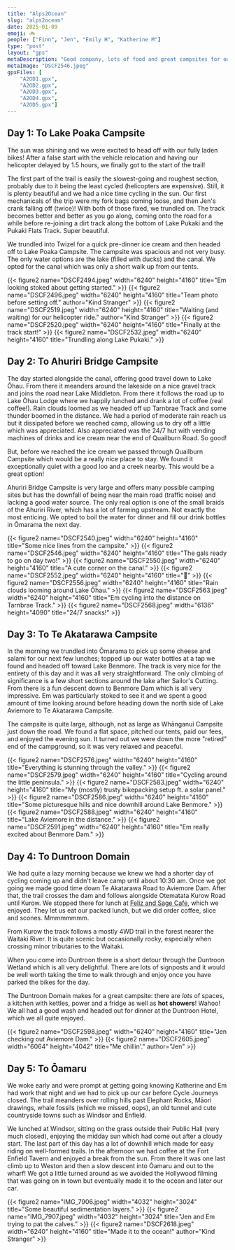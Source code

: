 ```yaml
---
title: "Alps2Ocean"
slug: "alps2ocean"
date: 2025-01-09
emoji: 🚲
people: ["Finn", "Jen", "Emily H", "Katherine M"]
type: "post"
layout: "gps"
metaDescription: "Good company, lots of food and great campsites for our first bikepacking adventure."
metaImage: "DSCF2546.jpeg"
gpxFiles: [
    "A2OD1.gpx",
    "A2OD2.gpx",
    "A2OD3.gpx",
    "A2OD4.gpx",
    "A2OD5.gpx"]
---
```


## Day 1: To Lake Poaka Campsite

The sun was shining and we were excited to head off with our fully laden bikes! After a false start with the vehicle relocation and having our helicopter delayed by 1.5 hours, we finally got to the start of the trail!

The first part of the trail is easily the slowest-going and roughest section, probably due to it being the least cycled (helicopters are expensive). Still, it is plenty beautiful and we had a nice time cycling in the sun. Our first mechanicals of the trip were my fork bags coming loose, and then Jen's crank falling off (twice)! With both of those fixed, we trundled on. The track becomes better and better as you go along, coming onto the road for a while before re-joining a dirt track along the bottom of Lake Pukaki and the Pukaki Flats Track. Super beautiful.

We trundled into Twizel for a quick pre-dinner ice cream and then headed off to Lake Poaka Campsite. The campsite was spacious and not very busy. The only water options are the lake (filled with ducks) and the canal. We opted for the canal which was only a short walk up from our tents.


{{< figure2 name="DSCF2494.jpeg" width="6240" height="4160" title="Em looking stoked about getting started." >}}
{{< figure2 name="DSCF2496.jpeg" width="6240" height="4160" title="Team photo before setting off." author="Kind Stranger" >}}
{{< figure2 name="DSCF2519.jpeg" width="6240" height="4160" title="Waiting (and waiting) for our helicopter ride." author="Kind Stranger" >}}
{{< figure2 name="DSCF2520.jpeg" width="6240" height="4160" title="Finally at the track start!" >}}
{{< figure2 name="DSCF2532.jpeg" width="6240" height="4160" title="Trundling along Lake Pukaki." >}}

## Day 2: To Ahuriri Bridge Campsite

The day started alongside the canal, offering good travel down to Lake Ōhau. From there it meanders around the lakeside on a nice gravel track and joins the road near Lake Middleton. From there it follows the road up to Lake Ōhau Lodge where we happily lunched and drank a lot of coffee (real coffee!). Rain clouds loomed as we headed off up Tarnbrae Track and some thunder boomed in the distance. We had a period of moderate rain reach us but it dissipated before we reached camp, allowing us to dry off a little which was appreciated. Also appreciated was the 24/7 hut with vending machines of drinks and ice cream near the end of Quailburn Road. So good!

But, before we reached the ice cream we passed through Quailburn Campsite which would be a really nice place to stay. We found it exceptionally quiet with a good loo and a creek nearby. This would be a great option!

Ahuriri Bridge Campsite is very large and offers many possible camping sites but has the downfall of being near the main road (traffic noise) and lacking a good water source. The only real option is one of the small braids of the Ahuriri River, which has a lot of farming upstream. Not exactly the most enticing. We opted to boil the water for dinner and fill our drink bottles in Ōmarama the next day.

{{< figure2 name="DSCF2540.jpeg" width="6240" height="4160" title="Some nice lines from the campsite." >}}
{{< figure2 name="DSCF2546.jpeg" width="6240" height="4160" title="The gals ready to go on day two!" >}}
{{< figure2 name="DSCF2550.jpeg" width="6240" height="4160" title="A cute corner on the canal." >}}
{{< figure2 name="DSCF2552.jpeg" width="6240" height="4160" title="🐅" >}}
{{< figure2 name="DSCF2556.jpeg" width="6240" height="4160" title="Rain clouds looming around Lake Ōhau." >}}
{{< figure2 name="DSCF2563.jpeg" width="6240" height="4160" title="Em cycling into the distance on Tarnbrae Track." >}}
{{< figure2 name="DSCF2568.jpeg" width="6136" height="4090" title="24/7 snacks!" >}}

## Day 3: To Te Akatarawa Campsite

In the morning we trundled into Ōmarama to pick up some cheese and salami for our next few lunches; topped up our water bottles at a tap we found and headed off toward Lake Benmore. The track is very nice for the entirety of this day and it was all very straightforward. The only climbing of significance is a few short sections around the lake after Sailor's Cutting. From there is a fun descent down to Benmore Dam which is all very impressive. Em was particularly stoked to see it and we spent a good amount of time looking around before heading down the north side of Lake Aviemore to Te Akatarawa Campsite.

The campsite is quite large, although, not as large as Whānganui Campsite just down the road. We found a flat space, pitched our tents, paid our fees, and enjoyed the evening sun. It turned out we were down the more "retired" end of the campground, so it was very relaxed and peaceful.

{{< figure2 name="DSCF2576.jpeg" width="6240" height="4160" title="Everything is stunning through the valley." >}}
{{< figure2 name="DSCF2579.jpeg" width="6240" height="4160" title="Cycling around the little peninsula." >}}
{{< figure2 name="DSCF2583.jpeg" width="6240" height="4160" title="My (mostly) trusty bikepacking setup ft. a solar panel." >}}
{{< figure2 name="DSCF2586.jpeg" width="6240" height="4160" title="Some picturesque hills and nice downhill around Lake Benmore." >}}
{{< figure2 name="DSCF2588.jpeg" width="6240" height="4160" title="Lake Aviemore in the distance." >}}
{{< figure2 name="DSCF2591.jpeg" width="6240" height="4160" title="Em really excited about Benmore Dam." >}}

## Day 4: To Duntroon Domain

We had quite a lazy morning because we knew we had a shorter day of cycling coming up and didn't leave camp until about 10:30 am. Once we got going we made good time down Te Akatarawa Road to Aviemore Dam. After that, the trail crosses the dam and follows alongside Otematata Kurow Road until Kurow. We stopped there for lunch at [Feliz and Sage Cafe](https://maps.app.goo.gl/amsZC3NYiFKq7xaT8), which we enjoyed. They let us eat our packed lunch, but we did order coffee, slice and scones. Mmmmmmmm.

From Kurow the track follows a mostly 4WD trail in the forest nearer the Waitaki River. It is quite scenic but occasionally rocky, especially when crossing minor tributaries to the Waitaki.

When you come into Duntroon there is a short detour through the Duntroon Wetland which is all very delightful. There are lots of signposts and it would be well worth taking the time to walk through and enjoy once you have parked the bikes for the day.

The Duntroon Domain makes for a great campsite: there are _lots_ of spaces, a kitchen with kettles, power and a fridge as well as __hot showers__! Wahoo! We all had a good wash and headed out for dinner at the Duntroon Hotel, which we all quite enjoyed.

{{< figure2 name="DSCF2598.jpeg" width="6240" height="4160" title="Jen checking out Aviemore Dam." >}}
{{< figure2 name="DSCF2605.jpeg" width="6064" height="4042" title="Me chillin'." author="Jen" >}}

## Day 5: To Ōamaru

We woke early and were prompt at getting going knowing Katherine and Em had work that night and we had to pick up our car before Cycle Journeys closed. The trail meanders over rolling hills past Elephant Rocks, Māori drawings, whale fossils (which we missed, oops), an old tunnel and cute countryside towns such as Windsor and Enfield. 

We lunched at Windsor, sitting on the grass outside their Public Hall (very much closed), enjoying the midday sun which had come out after a cloudy start. The last part of this day has a lot of downhill which made for easy riding on well-formed trails. In the afternoon we had coffee at the Fort Enfield Tavern and enjoyed a break from the sun. From there it was one last climb up to Weston and then a slow descent into Ōamaru and out to the wharf! We got a little turned around as we avoided the Hollywood filming that was going on in town but eventually made it to the ocean and later our car.

{{< figure2 name="IMG_7906.jpeg" width="4032" height="3024" title="Some beautiful sedimentation layers." >}}
{{< figure2 name="IMG_7907.jpeg" width="4032" height="3024" title="Jen and Em trying to pat the calves." >}}
{{< figure2 name="DSCF2618.jpeg" width="6240" height="4160" title="Made it to the ocean!" author="Kind Stranger" >}}
